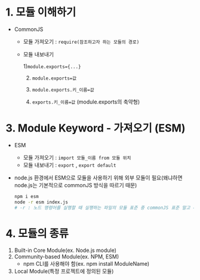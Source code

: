 # 1. 모듈 이해하기

* CommonJS

  * 모듈 가져오기 : `require(참조하고자 하는 모듈의 경로)`

  * 모듈 내보내기

    1)`module.exports={...}`

    2) `module.exports=값`

    3) `module.exports.키_이름=값`

    4) `exports.키_이름=값` (module.exports의 축약형)

    

# 3. Module Keyword - 가져오기 (ESM)

* ESM

  * 모듈 가져오기 : `import 모듈_이름 from 모듈 위치`
  * 모듈 내보내기 : `export` , `export default`

* node.js 환경에서 ESM으로 모듈을 사용하기 위해 외부 모듈이 필요(왜냐하면 node.js는 기본적으로 commonJS 방식을 따르기 때문)

  ```bash
  npm i esm
  node -r esm index.js
  # -r : 노드 명령어를 실행할 때 실행하는 파일의 모듈 표준 중 commonJS 표준 말고 다른 모듈의 표준도 해석할 수 있게 설정해주는 역할 => 이 명령어를 입력하면 commonJS뿐만 아니라 ESM도 해석할 수 있음
  ```



# 4. 모듈의 종류

1. Built-in Core Module(ex. Node.js module)
2. Community-based Module(ex. NPM, ESM)
   * npm CLI를 사용해야 함(ex. npm install ModuleName)
3. Local Module(특정 프로젝트에 정의된 모듈)


